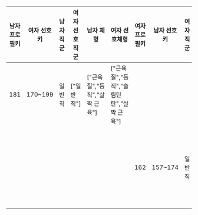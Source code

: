 | 남자 프로필키 | 여자 선호키 | 남자 직군 | 여자 선호직군 | 남자 체형 | 여자 선호체형 | 여자 프로필키 | 남자 선호키 | 여자 직군 | 남자 선호직군 | 여자 체형 | 남자 선호체형 |
|---|---|---|---|---|---|---|---|---|---|---|---|
| 181 | 170~199 | 일반직 | ["일반직"] | ["근육질","듬직","살짝 근육"] | ["근육질","듬직","슬림탄탄","살짝 근육"] | |
| | | | | | | 162 | 157~174 | 일반직 | ["일반직","연구직"] | ["살짝 볼륨","슬림탄탄","글래머"] | ["글래머","살짝 볼륨","보통","늘씬","슬림탄탄","아담"] |
